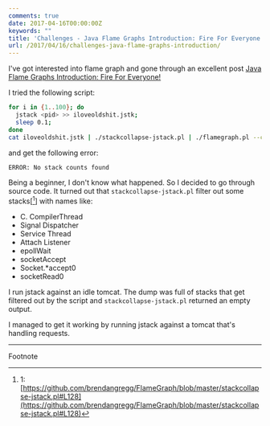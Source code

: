 ```yaml
---
comments: true
date: 2017-04-16T00:00:00Z
keywords: ""
title: 'Challenges - Java Flame Graphs Introduction: Fire For Everyone!'
url: /2017/04/16/challenges-java-flame-graphs-introduction/
---
```


I've got interested into flame graph and gone through an excellent post [Java Flame Graphs Introduction: Fire For Everyone!](http://psy-lob-saw.blogspot.com/2017/02/flamegraphs-intro-fire-for-everyone.html)

I tried the following script:
```bash
for i in {1..100}; do
  jstack <pid> >> iloveoldshit.jstk;
  sleep 0.1;
done
cat iloveoldshit.jstk | ./stackcollapse-jstack.pl | ./flamegraph.pl --color=green > jstack-flames.svg
```
and get the following error:
```bash
ERROR: No stack counts found
```

Being a beginner, I don't know what happened. So I decided to go through source code. It turned out that `stackcollapse-jstack.pl` filter out some stacks[[^1]] with names like:
- C. CompilerThread
- Signal Dispatcher
- Service Thread
- Attach Listener
- epollWait
- socketAccept
- Socket.*accept0
- socketRead0

I run jstack against an idle tomcat. The dump was full of stacks that get filtered out by the script and `stackcollapse-jstack.pl` returned an empty output.

I managed to get it working by running jstack against a tomcat that's handling requests.

---
Footnote

[^1]: 1:[https://github.com/brendangregg/FlameGraph/blob/master/stackcollapse-jstack.pl#L128](https://github.com/brendangregg/FlameGraph/blob/master/stackcollapse-jstack.pl#L128)
